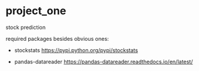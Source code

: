 # project_one
stock prediction

required packages besides obvious ones:

- stockstats https://pypi.python.org/pypi/stockstats

- pandas-datareader https://pandas-datareader.readthedocs.io/en/latest/
